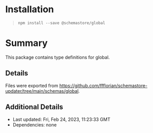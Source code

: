 # Installation
> `npm install --save @schemastore/global`

# Summary
This package contains type definitions for global.

## Details
Files were exported from https://github.com/ffflorian/schemastore-updater/tree/main/schemas/global.

## Additional Details
* Last updated: Fri, Feb 24, 2023, 11:23:33 GMT
* Dependencies: none
